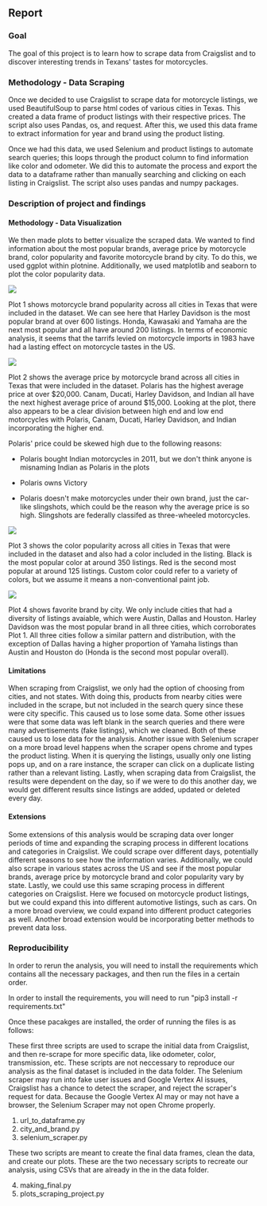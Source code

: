 ## Report

### Goal
The goal of this project is to learn how to scrape data from Craigslist and to discover interesting trends in Texans' tastes for motorcycles.

### Methodology - Data Scraping
Once we decided to use Craigslist to scrape data for motorcycle listings, we used BeautifulSoup to parse html codes of various cities in Texas. This created a data frame of product listings with their respective prices. The script also uses Pandas, os, and request. After this, we used this data frame to extract information for year and brand using the product listing. 

Once we had this data, we used Selenium and product listings to automate search queries; this loops through the product column to find information like color and odometer. We did this to automate the process and export the data to a dataframe rather than manually searching and clicking on each listing in Craigslist. The script also uses pandas and numpy packages.

### Description of project and findings

#### Methodology - Data Visualization

We then made plots to better visualize the scraped data. We wanted to find information about the most popular brands, average price by motorcycle brand, color popularity and favorite motorcycle brand by city. To do this, we used ggplot within plotnine. Additionally, we used matplotlib and seaborn to plot the color popularity data.

![](plots/plot1.png)

Plot 1 shows motorcycle brand popularity across all cities in Texas that were included in the dataset. We can see here that Harley Davidson is the most popular brand at over 600 listings. Honda, Kawasaki and Yamaha are the next most popular and all have around 200 listings. In terms of economic analysis, it seems that the tarrifs levied on motorcycle imports in 1983 have had a lasting effect on motorcycle tastes in the US. 

![](plots/plot2.png)

Plot 2 shows the average price by motorcycle brand across all cities in Texas that were included in the dataset. Polaris has the highest average price at over $20,000. Canam, Ducati, Harley Davidson, and Indian all have the next highest average price of around $15,000. Looking at the plot, there also appears to be a clear division between high end and low end motorcycles with Polaris, Canam, Ducati, Harley Davidson, and Indian incorporating the higher end. 

Polaris' price could be skewed high due to the following reasons:

- Polaris bought Indian motorcycles in 2011, but we don't think anyone is misnaming Indian as Polaris in the plots

- Polaris owns Victory

- Polaris doesn't make motorcycles under their own brand, just the car-like slingshots, which could be the reason why the average price is so high. Slingshots are federally classifed as three-wheeled motorcycles.



![](plots/plot3.png)

Plot 3 shows the color popularity across all cities in Texas that were included in the dataset and also had a color included in the listing. Black is the most popular color at around 350 listings. Red is the second most popular at around 125 listings. Custom color could refer to a variety of colors, but we assume it means a non-conventional paint job. 

![](plots/plot4.png)

Plot 4 shows favorite brand by city. We only include cities that had a diversity of listings avaiable, which were Austin, Dallas and Houston. Harley Davidson was the most popular brand in all three cities, which corroborates Plot 1. All three cities follow a similar pattern and distribution, with the exception of Dallas having a higher proportion of Yamaha listings than Austin and Houston do (Honda is the second most popular overall).

#### Limitations
When scraping from Craigslist, we only had the option of choosing from cities, and not states. With doing this, products from nearby cities were included in the scrape, but not included in the search query since these were city specific. This caused us to lose some data. Some other issues were that some data was left blank in the search queries and there were many advertisements (fake listings), which we cleaned. Both of these caused us to lose data for the analysis. Another issue with Selenium scraper on a more broad level happens when the scraper opens chrome and types the product listing. When it is querying the listings, usually only one listing pops up, and on a rare instance, the scraper can click on a duplicate listing rather than a relevant listing. Lastly, when scraping data from Craigslist, the results were dependent on the day, so if we were to do this another day, we would get different results since listings are added, updated or deleted every day.

#### Extensions
Some extensions of this analysis would be scraping data over longer periods of time and expanding the scraping process in different locations and categories in Craigslist. We could scrape over different days, potentially different seasons to see how the information varies. Additionally, we could also scrape in various states across the US and see if the most popular brands, average price by motorcycle brand and color popularity vary by state. Lastly, we could use this same scraping process in different categories on Craigslist. Here we focused on motorcycle product listings, but we could expand this into different automotive listings, such as cars. On a more broad overview, we could expand into different product categories as well. Another broad extension would be incorporating better methods to prevent data loss.


### Reproducibility
In order to rerun the analysis, you will need to install the requirements which contains all the necessary packages, and then run the files in a certain order.

In order to install the requirements, you will need to run "pip3 install -r requirements.txt"

Once these pacakges are installed, the order of running the files is as follows:

These first three scripts are used to scrape the initial data from Craigslist, and then re-scrape for more specific data, like odometer, color, transmission, etc. These scripts are not neccessary to reproduce our analysis as the final dataset is included in the data folder. The Selenium scraper may run into fake user issues and Google Vertex AI issues, Craigslist has a chance to detect the scraper, and reject the scraper's request for data. Because the Google Vertex AI may or may not have a browser, the Selenium Scraper may not open Chrome properly.

1. url_to_dataframe.py
2. city_and_brand.py
3. selenium_scraper.py

These two scripts are meant to create the final data frames, clean the data, and create our plots. These are the two necessary scripts to recreate our analysis, using CSVs that are already in the in the data folder. 

4. making_final.py
5. plots_scraping_project.py
